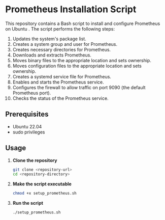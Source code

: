 # Prometheus Installation Script

This repository contains a Bash script to install and configure Prometheus on Ubuntu . The script performs the following steps:

1. Updates the system's package list.
2. Creates a system group and user for Prometheus.
3. Creates necessary directories for Prometheus.
4. Downloads and extracts Prometheus.
5. Moves binary files to the appropriate location and sets ownership.
6. Moves configuration files to the appropriate location and sets ownership.
7. Creates a systemd service file for Prometheus.
8. Enables and starts the Prometheus service.
9. Configures the firewall to allow traffic on port 9090 (the default Prometheus port).
10. Checks the status of the Prometheus service.

## Prerequisites

- Ubuntu 22.04
- sudo privileges

## Usage

1. **Clone the repository**

    ```bash
    git clone <repository-url>
    cd <repository-directory>
    ```

2. **Make the script executable**

    ```bash
    chmod +x setup_prometheus.sh
    ```

3. **Run the script**

    ```bash
    ./setup_prometheus.sh
    ```

